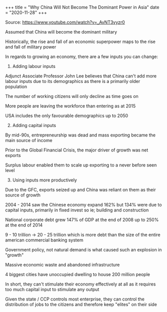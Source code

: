 +++
title = "Why China Will Not Become The Dominant Power in Asia"
date = "2020-11-28"
+++

Source: https://www.youtube.com/watch?v=_AvNT3vyzr0

Assumed that China will become the dominant military

Historically, the rise and fall of an economic superpower maps to the rise and fall of military power

In regards to growing an economy, there are a few inputs you can change:

1. Adding labour inputs

Adjunct Associate Professor John Lee believes that China can't add more labour inputs due to its demographics as there is a primarily older population

The number of working citizens will only decline as time goes on

More people are leaving the workforce than entering as at 2015

USA includes the only favourable demographics up to 2050

2. Adding capital inputs

By mid-90s, entrepreneurship was dead and mass exporting became the main source of income

Prior to the Global Financial Crisis, the major driver of growth was net exports

Surplus labour enabled them to scale up exporting to a never before seen level

3. Using inputs more productively

Due to the GFC, exports seized up and China was reliant on them as their source of growth

2004 - 2014 saw the Chinese economy expand 162% but 134% were due to capital inputs, primarily in fixed invest so ie; building and construction

National corporate debt grew 147% of GDP at the end of 2008 up to 250% at the end of 2014

9 - 10 trillion -> 20 - 25 trillion which is more debt than the size of the entire american commercial banking system

Government policy, not natural demand is what caused such an explosion in "growth"

Massive economic waste and abandoned infrastructure

4 biggest cities have unoccupied dwelling to house 200 million people

In short, they can't stimulate their economy effectively at all as it requires too much capital input to stimulate any output

Given the state / CCP controls most enterprise, they can control the distribution of jobs to the citizens and therefore keep "elites" on their side